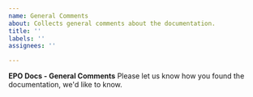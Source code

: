 ```yaml
---
name: General Comments
about: Collects general comments about the documentation.
title: ''
labels: ''
assignees: ''

---
```


**EPO Docs - General Comments**
Please let us know how you found the documentation, we'd like to know.
